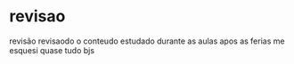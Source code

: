 # revisao
revisão
revisaodo o conteudo estudado durante as aulas apos as ferias 
me esquesi quase tudo 
bjs 
